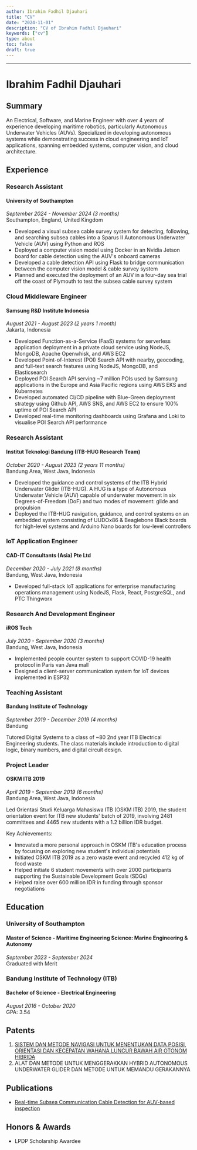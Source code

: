 ```yaml
---
author: Ibrahim Fadhil Djauhari
title: "CV"
date: "2024-11-01"
description: "CV of Ibrahim Fadhil Djauhari"
keywords: ["cv"]
type: about
toc: false
draft: true
---
```


<!-- {{<img src="/ibra.jpg" >}} -->
---

# Ibrahim Fadhil Djauhari
## Summary
An Electrical, Software, and Marine Engineer with over 4 years of experience developing maritime robotics, particularly Autonomous Underwater Vehicles (AUVs). Specialized in developing autonomous systems while demonstrating success in cloud engineering and IoT applications, spanning embedded systems, computer vision, and cloud architecture.

## Experience

### Research Assistant 
#### University of Southampton
*September 2024 - November 2024 (3 months)*  
Southampton, England, United Kingdom

- Developed a visual subsea cable survey system for detecting, following, and searching subsea cables into a Sparus II Autonomous Underwater Vehicle (AUV) using Python and ROS
- Deployed a computer vision model using Docker in an Nvidia Jetson board for cable detection using the AUV's onboard cameras
- Developed a cable detection API using Flask to bridge communication between the computer vision model & cable survey system
- Planned and executed the deployment of an AUV in a four-day sea trial off the coast of Plymouth to test the subsea cable survey system

### Cloud Middleware Engineer
#### Samsung R&D Institute Indonesia
*August 2021 - August 2023 (2 years 1 month)*  
Jakarta, Indonesia

- Developed Function-as-a-Service (FaaS) systems for serverless application deployment in a private cloud service using NodeJS, MongoDB, Apache Openwhisk, and AWS EC2
- Developed Point-of-Interest (POI) Search API with nearby, geocoding, and full-text search features using NodeJS, MongoDB, and Elasticsearch
- Deployed POI Search API serving ~7 million POIs used by Samsung applications in the Europe and Asia Pacific regions using AWS EKS and Kubernetes
- Developed automated CI/CD pipeline with Blue-Green deployment strategy using Github API, AWS SNS, and AWS EC2 to ensure 100% uptime of POI Search API
- Developed real-time monitoring dashboards using Grafana and Loki to visualise POI Search API performance

### Research Assistant
#### Institut Teknologi Bandung (ITB-HUG Research Team)
*October 2020 - August 2023 (2 years 11 months)*  
Bandung Area, West Java, Indonesia

- Developed the guidance and control systems of the ITB Hybrid Underwater Glider (ITB-HUG). A HUG is a type of Autonomous Underwater Vehicle (AUV) capable of underwater movement in six Degrees-of-Freedom (DoF) and two modes of movement: glide and propulsion
- Deployed the ITB-HUG navigation, guidance, and control systems on an embedded system consisting of UUDOx86 & Beaglebone Black boards for high-level systems and Arduino Nano boards for low-level controllers

### IoT Application Engineer
#### CAD-IT Consultants (Asia) Pte Ltd
*December 2020 - July 2021 (8 months)*  
Bandung, West Java, Indonesia

- Developed full-stack IoT applications for enterprise manufacturing operations management using NodeJS, Flask, React, PostgreSQL, and PTC Thingworx

### Research And Development Engineer
#### iROS Tech
*July 2020 - September 2020 (3 months)*  
Bandung, West Java, Indonesia

- Implemented people counter system to support COVID-19 health protocol in Paris van Java mall
- Designed a client-server communication system for IoT devices implemented in ESP32

### Teaching Assistant
#### Bandung Institute of Technology
*September 2019 - December 2019 (4 months)*  
Bandung

Tutored Digital Systems to a class of ~80 2nd year ITB Electrical Engineering students. The class materials include introduction to digital logic, binary numbers, and digital circuit design.

### Project Leader
#### OSKM ITB 2019
*April 2019 - September 2019 (6 months)*  
Bandung Area, West Java, Indonesia

Led Orientasi Studi Keluarga Mahasiswa ITB (OSKM ITB) 2019, the student orientation event for ITB new students' batch of 2019, involving 2481 committees and 4465 new students with a 1.2 billion IDR budget.

Key Achievements:
- Innovated a more personal approach in OSKM ITB's education process by focusing on exploring new student's individual potentials
- Initiated OSKM ITB 2019 as a zero waste event and recycled 412 kg of food waste
- Helped initiate 6 student movements with over 2000 participants supporting the Sustainable Development Goals (SDGs)
- Helped raise over 600 million IDR in funding through sponsor negotiations

## Education

### University of Southampton
#### Master of Science - Maritime Engineering Science: Marine Engineering & Autonomy  
*September 2023 - September 2024*\
Graduated with Merit

### Bandung Institute of Technology (ITB)
#### Bachelor of Science - Electrical Engineering  
*August 2016 - October 2020*\
GPA: 3.54

<!-- ## Skills
- Internet of Things (IoT)
- Product Development
- IT Integration

## Languages
- English (Professional Working)
- Indonesian (Native or Bilingual) -->

## Patents
1. [SISTEM DAN METODE NAVIGASI UNTUK MENENTUKAN DATA POSISI, ORIENTASI DAN KECEPATAN WAHANA LUNCUR BAWAH AIR OTONOM HIBRIDA](https://paten.dgip.go.id/#/fp/53616c7465645f5f9b69618b4369476829a8b7b8a911a68371ce63df51fa6259)
2. ALAT DAN METODE UNTUK MENGGERAKKAN HYBRID AUTONOMOUS UNDERWATER GLIDER DAN METODE UNTUK MEMANDU GERAKANNYA

## Publications
- [Real-time Subsea Communication Cable Detection for AUV-based inspection](https://eprints.soton.ac.uk/493608/)

## Honors & Awards
- LPDP Scholarship Awardee
